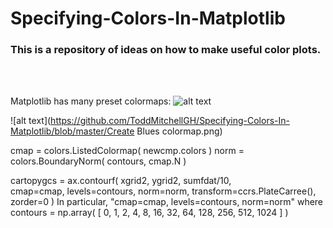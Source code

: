 # Specifying-Colors-In-Matplotlib
### This is a repository of ideas on how to make useful color plots.
<br>
<br>


Matplotlib has many preset colormaps: 
![alt text](https://matplotlib.org/stable/_images/sphx_glr_colormaps_002_2_00x.png)
<br>

![alt text](https://github.com/ToddMitchellGH/Specifying-Colors-In-Matplotlib/blob/master/Create Blues colormap.png)



cmap = colors.ListedColormap( newcmp.colors )
norm = colors.BoundaryNorm( contours, cmap.N )

cartopygcs = ax.contourf( xgrid2, ygrid2, sumfdat/10, \
            cmap=cmap, levels=contours, norm=norm, transform=ccrs.PlateCarree(), zorder=0 )
In particular, "cmap=cmap, levels=contours, norm=norm" 
where 
contours = np.array( [ 0, 1, 2, 4, 8, 16, 32, 64, 128, 256, 512, 1024 ] )

